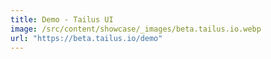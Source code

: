 ```yaml
---
title: Demo - Tailus UI
image: /src/content/showcase/_images/beta.tailus.io.webp
url: "https://beta.tailus.io/demo"
---
```

